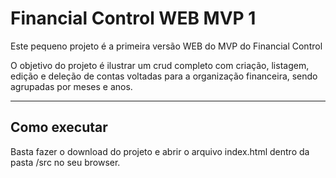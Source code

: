 # Financial Control WEB MVP 1

Este pequeno projeto é a primeira versão WEB do MVP do Financial Control

O objetivo do projeto é ilustrar um crud completo com criação, listagem, edição e deleção de contas voltadas para a organização financeira, sendo agrupadas por meses e anos.

---
## Como executar

Basta fazer o download do projeto e abrir o arquivo index.html dentro da pasta /src no seu browser.